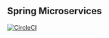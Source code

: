 ## Spring Microservices 
[![CircleCI](https://dl.circleci.com/status-badge/img/gh/azubikeenu/spring_microservices/tree/master.svg?style=svg)](https://dl.circleci.com/status-badge/redirect/gh/azubikeenu/spring_microservices/tree/master)